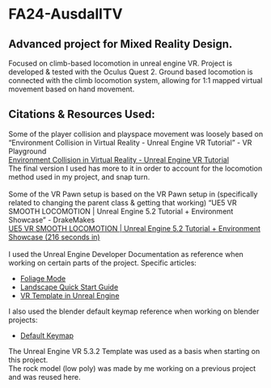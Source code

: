 # FA24-AusdallTV
## Advanced project for Mixed Reality Design.
Focused on climb-based locomotion in unreal engine VR. Project is developed & tested with the Oculus Quest 2.
Ground based locomotion is connected with the climb locomotion system, allowing for 1:1 mapped virtual movement based on hand movement.

## Citations & Resources Used:
Some of the player collision and playspace movement was loosely based on “Environment Collision in Virtual Reality - Unreal Engine VR Tutorial” - VR Playground <br />
[Environment Collision in Virtual Reality - Unreal Engine VR Tutorial](https://www.youtube.com/watch?v=hxgx53ZoO7Q) <br />
The final version I used has more to it in order to account for the locomotion method used in my project, and snap turn.<br /><br />
Some of the VR Pawn setup is based on the VR Pawn setup in (specifically related to changing the parent class & getting that working) “UE5 VR SMOOTH LOCOMOTION | Unreal Engine 5.2 Tutorial + Environment Showcase” - DrakeMakes<br />
[UE5 VR SMOOTH LOCOMOTION | Unreal Engine 5.2 Tutorial + Environment Showcase (216 seconds in)](https://youtu.be/mLF1Jhg7WDY?t=216) <br /><br />
I used the Unreal Engine Developer Documentation as reference when working on certain parts of the project. Specific articles:<br />
* [Foliage Mode](https://dev.epicgames.com/documentation/en-us/unreal-engine/foliage-mode-in-unreal-engine)
* [Landscape Quick Start Guide](https://dev.epicgames.com/documentation/en-us/unreal-engine/landscape-quick-start-guide-in-unreal-engine)
* [VR Template in Unreal Engine](https://dev.epicgames.com/documentation/en-us/unreal-engine/vr-template-in-unreal-engine)
<!-- comment to get the list to exit -->
I also used the blender default keymap reference when working on blender projects: <br />
* [Default Keymap](https://docs.blender.org/manual/en/latest/interface/keymap/blender_default.html)
<!-- comment to get the list to exit -->
The Unreal Engine VR 5.3.2 Template was used as a basis when starting on this project. <br />
The rock model (low poly) was made by me working on a previous project and was reused here.
